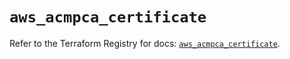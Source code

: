 # `aws_acmpca_certificate`

Refer to the Terraform Registry for docs: [`aws_acmpca_certificate`](https://registry.terraform.io/providers/hashicorp/aws/5.76.0/docs/resources/acmpca_certificate).
